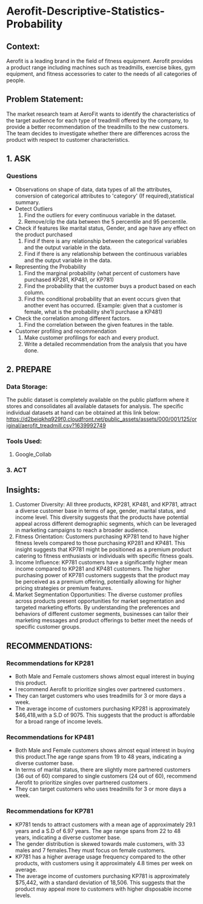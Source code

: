 # Aerofit-Descriptive-Statistics-Probability
## Context:
Aerofit is a leading brand in the field of fitness equipment. Aerofit provides a product range including machines such as treadmills, exercise bikes, gym equipment, and fitness accessories to cater to the needs of all categories of people.

## Problem Statement:
The market research team at AeroFit wants to identify the characteristics of the target audience for each type of treadmill offered by the company, to provide a better recommendation of the treadmills to the new customers. The team decides to investigate whether there are differences across the product with respect to customer characteristics.

## 1. ASK
### Questions
* Observations on shape of data, data types of all the attributes, conversion of categorical attributes to 'category' (If required),statistical summary.
* Detect Outliers
  1. Find the outliers for every continuous variable in the dataset.
  2. Remove/clip the data between the 5 percentile and 95 percentile.
* Check if features like marital status, Gender, and age have any effect on the product purchased
  1. Find if there is any relationship between the categorical variables and the output variable in the data.
  2. Find if there is any relationship between the continuous variables and the output variable in the data.
* Representing the Probability
  1. Find the marginal probability (what percent of customers have purchased KP281, KP481, or KP781)
  2. Find the probability that the customer buys a product based on each column.
  3. Find the conditional probability that an event occurs given that another event has occurred. (Example: given that a customer is female, what is the probability
     she’ll purchase a KP481)
* Check the correlation among different factors.
  1. Find the correlation between the given features in the table.
* Customer profiling and recommendation
  1. Make customer profilings for each and every product.
  2. Write a detailed recommendation from the analysis that you have done.

## 2. PREPARE
### Data Storage:
The public dataset is completely available on the public platform where it stores and consolidates all available datasets for analysis. The specific individual datasets at hand can be obtained at this link below: https://d2beiqkhq929f0.cloudfront.net/public_assets/assets/000/001/125/original/aerofit_treadmill.csv?1639992749
### Tools Used:
  1. Google_Collab
### 3. ACT
## Insights:
1. Customer Diversity:
All three products, KP281, KP481, and KP781, attract a diverse customer base in terms of age, gender, marital status, and income level. This
diversity suggests that the products have potential appeal across different demographic segments, which can be leveraged in marketing
campaigns to reach a broader audience.
2. Fitness Orientation:
Customers purchasing KP781 tend to have higher fitness levels compared to those purchasing KP281 and KP481. This insight suggests that
KP781 might be positioned as a premium product catering to fitness enthusiasts or individuals with specific fitness goals.
3. Income Influence:
KP781 customers have a significantly higher mean income compared to KP281 and KP481 customers. The higher purchasing power of
KP781 customers suggests that the product may be perceived as a premium offering, potentially allowing for higher pricing strategies or
premium features.
4. Market Segmentation Opportunities: The diverse customer profiles across products present opportunities for market segmentation
and targeted marketing efforts. By understanding the preferences and behaviors of different customer segments, businesses can tailor their marketing messages and product offerings to better meet the needs of specific customer groups.

## RECOMMENDATIONS:
### Recommendations for KP281
* Both Male and Female customers shows almost equal interest in buying this product.
* I recommend Aerofit to prioritize singles over partnered customers .
* They can target customers who uses treadmills for 3 or more days a week.
* The average income of customers purchasing KP281 is approximately $46,418,with a S.D of 9075. This suggests that the product is
  affordable for a broad range of income levels.
### Recommendations for KP481
* Both Male and Female customers shows almost equal interest in buying this product.The age range spans from 19 to 48 years, indicating a
  diverse customer base.
* In terms of marital status, there are slightly more partnered customers (36 out of 60) compared to single customers (24 out of 60),
  recommend Aerofit to prioritize singles over partnered customers .
* They can target customers who uses treadmills for 3 or more days a week.

### Recommendations for KP781
* KP781 tends to attract customers with a mean age of approximately 29.1 years and a S.D of 6.97 years. The age range spans from 22 to 48
  years, indicating a diverse customer base.
* The gender distribution is skewed towards male customers, with 33 males and 7 females.They must focus on female customers.
* KP781 has a higher average usage frequency compared to the other products, with customers using it approximately 4.8 times per week on
  average.
* The average income of customers purchasing KP781 is approximately $75,442, with a standard deviation of 18,506. This suggests that the
  product may appeal more to customers with higher disposable income levels.
